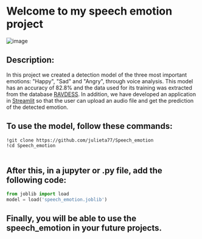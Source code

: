 
# Welcome to my speech emotion project


![image](https://th.bing.com/th/id/OIP.Db_DMVy2vIJFXc7KHvR1rAHaFO?pid=ImgDet&rs=1) 

## Description: 

In this project we created a detection model of the three most important emotions: "Happy", "Sad" and "Angry", through voice analysis. This model has an accuracy of 82.8% and the data used for its training was extracted from the database [RAVDESS](https://zenodo.org/record/1188976#.ZFAzPNqZO3D). In addition, we have developed an application in [Streamlit](https://julieta77-appstreamlit-app-bzcyfs.streamlit.app/) so that the user can upload an audio file and get the prediction of the detected emotion.


##  To use the model, follow these commands:

```bash
!git clone https://github.com/julieta77/Speech_emotion
!cd Speech_emotion
 
```


##  After this, in a jupyter or .py file, add the following code: 

``` Python
from joblib import load 
model = load('speech_emotion.joblib')  
```


## Finally, you will be able to use the speech_emotion in your future projects.